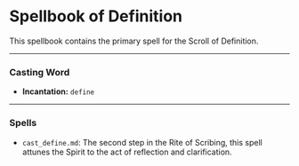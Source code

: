 # Spellbook of Definition

This spellbook contains the primary spell for the Scroll of Definition.

---

### Casting Word
- **Incantation:** `define`

---

### Spells
- `cast_define.md`: The second step in the Rite of Scribing, this spell attunes the Spirit to the act of reflection and clarification.
